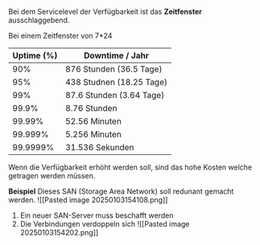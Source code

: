Bei dem Servicelevel der Verfügbarkeit ist das **Zeitfenster** ausschlaggebend.

Bei einem Zeitfenster von 7\*24

| Uptime (%) | Downtime / Jahr          |
| ---------- | ------------------------ |
| 90%        | 876 Stunden (36.5 Tage)  |
| 95%        | 438 Studnen (18.25 Tage) |
| 99%        | 87.6 Stunden (3.64 Tage) |
| 99.9%      | 8.76 Stunden             |
| 99.99%     | 52.56 Minuten            |
| 99.999%    | 5.256 Minuten            |
| 99.9999%   | 31.536 Sekunden          |

Wenn die Verfügbarkeit erhöht werden soll, sind das hohe Kosten welche getragen werden müssen.

**Beispiel**
Dieses SAN (Storage Area Network) soll redunant gemacht werden.
![[Pasted image 20250103154108.png]]
1. Ein neuer SAN-Server muss beschafft werden
2. Die Verbindungen verdoppeln sich
![[Pasted image 20250103154202.png]]